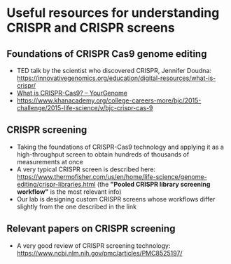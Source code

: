 # Useful resources for understanding CRISPR and CRISPR screens

## Foundations of CRISPR Cas9 genome editing
- TED talk by the scientist who discovered CRISPR, Jennifer Doudna:
https://innovativegenomics.org/education/digital-resources/what-is-crispr/ 
- [What is CRISPR-Cas9? – YourGenome](https://www.yourgenome.org/facts/what-is-crispr-cas9/)
- https://www.khanacademy.org/college-careers-more/bjc/2015-challenge/2015-life-science/v/bjc-crispr-cas-9

## CRISPR screening
- Taking the foundations of CRISPR-Cas9 technology and applying it as a high-throughput screen to obtain hundreds of thousands of measurements at once
- A very typical CRISPR screen is described here: https://www.thermofisher.com/us/en/home/life-science/genome-editing/crispr-libraries.html (the **"Pooled CRISPR library screening workflow"** is the most relevant info)
- Our lab is designing custom CRISPR screens whose workflows differ slightly from the one described in the link

## Relevant papers on CRISPR screening
- A very good review of CRISPR screening technology: https://www.ncbi.nlm.nih.gov/pmc/articles/PMC8525197/